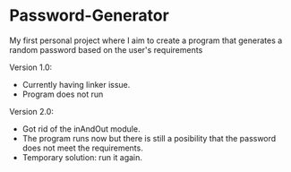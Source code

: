 # Password-Generator
My first personal project where I aim to create a program that generates a random password based on the user's requirements


Version 1.0: 
 - Currently having linker issue.
 - Program does not run



Version 2.0: 
 - Got rid of the inAndOut module. 
 - The program runs now but there is still a posibility that the password does not meet the requirements. 
 - Temporary solution: run it again.
